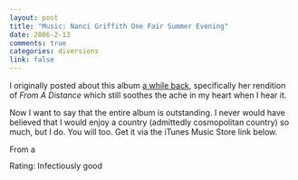 ```yaml
--- 
layout: post
title: "Music: Nanci Griffith One Fair Summer Evening"
date: 2006-2-13
comments: true
categories: diversions
link: false
---
```

I originally posted about this album <a href="http://www.zanshin.net/blogs/000709.html" title="From A Distance">a while back</a>, specifically her rendition of <i>From A Distance</i> which still soothes the ache in my heart when I hear it.

Now I want to say that the entire album is outstanding. I never would have believed that I would enjoy a country (admittedly cosmopolitan country) so much, but I do. You will too. Get it via the iTunes Music Store link below.

<a href="http://phobos.apple.com/WebObjects/MZStore.woa/wa/viewAlbum?selectedItemId=250249&playListId=250255&s=143441">
<img height="15" width="61" alt="From a Distance" src="http://ax.phobos.apple.com.edgesuite.net/images/badgeitunes61x15dark.gif">
</a>

Rating: Infectiously good
